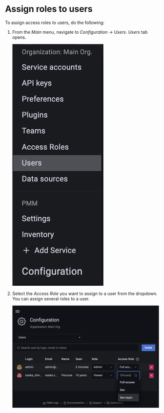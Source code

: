 # Assign roles to users

To assign access roles to users, do the following:

1. From the *Main* menu, navigate to <i class="uil uil-cog"></i> *Configuration → Users*. *Users* tab opens.

    ![!](../../_images/PMM_access_control_assign_role.png)


2. Select the *Access Role* you want to assign to a user from the dropdown. You can assign several roles to a user.

    ![!](../../_images/PMM_access_control_select_role.png)
















